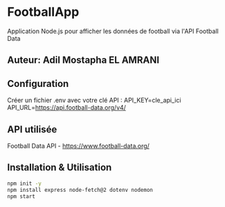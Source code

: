 # FootballApp

Application Node.js pour afficher les données de football via l'API Football Data

## Auteur: Adil Mostapha EL AMRANI  

## Configuration

Créer un fichier .env avec votre clé API :
API_KEY=cle_api_ici
API_URL=https://api.football-data.org/v4/

## API utilisée

Football Data API - https://www.football-data.org/

## Installation & Utilisation

```bash
npm init -y
npm install express node-fetch@2 dotenv nodemon
npm start

